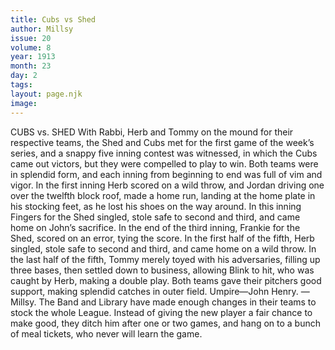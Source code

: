 ```yaml
---
title: Cubs vs Shed
author: Millsy
issue: 20
volume: 8
year: 1913
month: 23
day: 2
tags:
layout: page.njk
image:
---
```

CUBS vs. SHED    With Rabbi, Herb and Tommy on the mound for their respective teams, the Shed and Cubs met for the first game of the week’s series, and a snappy five inning contest was witnessed, in which the Cubs came out victors, but they were compelled to play to win. Both teams were in splendid form, and each inning from beginning to end was full of vim and vigor. In the first inning Herb scored on a wild throw, and Jordan driving one over the twelfth block roof, made a home run, landing at the home plate in his stocking feet, as he lost his shoes on the way around. In this inning Fingers for the Shed singled, stole safe to second and third, and came home on John’s sacrifice. In the end of the third inning, Frankie for the Shed, scored on an error, tying the score. In the first half of the fifth, Herb singled, stole safe to second and third, and came home on a wild throw. In the last half of the fifth, Tommy merely toyed with his adversaries, filling up three bases, then settled down to business, allowing Blink to hit, who was caught by Herb, making a double play. Both teams gave their pitchers good support, making splendid catches in outer field. Umpire—John Henry. —Millsy.       The Band and Library have made enough changes in their teams to stock the whole League. Instead of giving the new player a fair chance to make good, they ditch him after one or two games, and hang on to a bunch of meal tickets, who never will learn the game.


